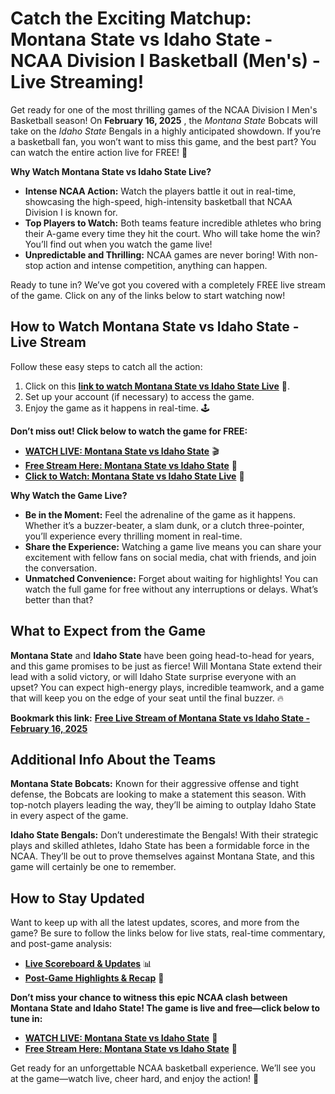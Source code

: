 # Catch the Exciting Matchup: Montana State vs Idaho State - NCAA Division I Basketball (Men's) - Live Streaming!

Get ready for one of the most thrilling games of the NCAA Division I Men's Basketball season! On **February 16, 2025** , the _Montana State_ Bobcats will take on the _Idaho State_ Bengals in a highly anticipated showdown. If you’re a basketball fan, you won’t want to miss this game, and the best part? You can watch the entire action live for FREE! 🎉

**Why Watch Montana State vs Idaho State Live?**

- **Intense NCAA Action:** Watch the players battle it out in real-time, showcasing the high-speed, high-intensity basketball that NCAA Division I is known for.
- **Top Players to Watch:** Both teams feature incredible athletes who bring their A-game every time they hit the court. Who will take home the win? You’ll find out when you watch the game live!
- **Unpredictable and Thrilling:** NCAA games are never boring! With non-stop action and intense competition, anything can happen.

Ready to tune in? We’ve got you covered with a completely FREE live stream of the game. Click on any of the links below to start watching now!

## How to Watch Montana State vs Idaho State - Live Stream

Follow these easy steps to catch all the action:

1. Click on this [**link to watch Montana State vs Idaho State Live**](https://tinyurl.com/livestreamfreeo?st=Montana+State+vs+Idaho+State&si=ghc) 🏀.
2. Set up your account (if necessary) to access the game.
3. Enjoy the game as it happens in real-time. 🕹️

**Don’t miss out! Click below to watch the game for FREE:**

- [**WATCH LIVE: Montana State vs Idaho State**](https://tinyurl.com/livestreamfreeo?st=Montana+State+vs+Idaho+State&si=ghc) 🎬
- [**Free Stream Here: Montana State vs Idaho State**](https://tinyurl.com/livestreamfreeo?st=Montana+State+vs+Idaho+State&si=ghc) 📲
- [**Click to Watch: Montana State vs Idaho State Live**](https://tinyurl.com/livestreamfreeo?st=Montana+State+vs+Idaho+State&si=ghc) 🏅

**Why Watch the Game Live?**

- **Be in the Moment:** Feel the adrenaline of the game as it happens. Whether it’s a buzzer-beater, a slam dunk, or a clutch three-pointer, you’ll experience every thrilling moment in real-time.
- **Share the Experience:** Watching a game live means you can share your excitement with fellow fans on social media, chat with friends, and join the conversation.
- **Unmatched Convenience:** Forget about waiting for highlights! You can watch the full game for free without any interruptions or delays. What’s better than that?

## What to Expect from the Game

**Montana State** and **Idaho State** have been going head-to-head for years, and this game promises to be just as fierce! Will Montana State extend their lead with a solid victory, or will Idaho State surprise everyone with an upset? You can expect high-energy plays, incredible teamwork, and a game that will keep you on the edge of your seat until the final buzzer. 🔥

**Bookmark this link:** [**Free Live Stream of Montana State vs Idaho State - February 16, 2025**](https://tinyurl.com/livestreamfreeo?st=Montana+State+vs+Idaho+State&si=ghc)

## Additional Info About the Teams

**Montana State Bobcats:** Known for their aggressive offense and tight defense, the Bobcats are looking to make a statement this season. With top-notch players leading the way, they’ll be aiming to outplay Idaho State in every aspect of the game.

**Idaho State Bengals:** Don’t underestimate the Bengals! With their strategic plays and skilled athletes, Idaho State has been a formidable force in the NCAA. They’ll be out to prove themselves against Montana State, and this game will certainly be one to remember.

## How to Stay Updated

Want to keep up with all the latest updates, scores, and more from the game? Be sure to follow the links below for live stats, real-time commentary, and post-game analysis:

- [**Live Scoreboard & Updates**](https://tinyurl.com/livestreamfreeo?st=Montana+State+vs+Idaho+State&si=ghc) 📊
- [**Post-Game Highlights & Recap**](https://tinyurl.com/livestreamfreeo?st=Montana+State+vs+Idaho+State&si=ghc) 🎥

**Don’t miss your chance to witness this epic NCAA clash between Montana State and Idaho State! The game is live and free—click below to tune in:**

- [**WATCH LIVE: Montana State vs Idaho State**](https://tinyurl.com/livestreamfreeo?st=Montana+State+vs+Idaho+State&si=ghc) 🏀
- [**Free Stream Here: Montana State vs Idaho State**](https://tinyurl.com/livestreamfreeo?st=Montana+State+vs+Idaho+State&si=ghc) 📲

Get ready for an unforgettable NCAA basketball experience. We’ll see you at the game—watch live, cheer hard, and enjoy the action! 🎉
